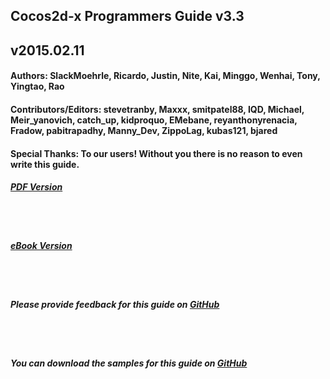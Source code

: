 ## Cocos2d-x Programmers Guide v3.3
## v2015.02.11

#### __Authors:__ SlackMoehrle, Ricardo, Justin, Nite, Kai, Minggo, Wenhai, Tony, Yingtao, Rao

#### __Contributors/Editors:__ stevetranby, Maxxx, smitpatel88, IQD, Michael, Meir_yanovich, catch_up, kidproquo, EMebane, reyanthonyrenacia, Fradow, pabitrapadhy, Manny_Dev, ZippoLag, kubas121, bjared

#### __Special Thanks:__ To our users! Without you there is no reason to even write this guide.

##### [PDF Version](http://cocos2d-x.org/programmersguide/ProgrammersGuide.pdf)
<br /><br />
##### [eBook Version](http://cocos2d-x.org/programmersguide/ProgrammersGuide.epub)
<br /><br />
##### Please provide feedback for this guide on [GitHub](https://github.com/chukong/programmers-guide)
<br /><br />
##### You can download the samples for this guide on [GitHub](https://github.com/chukong/programmers-guide-samples)
<br /><br />
